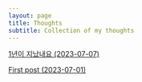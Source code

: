 ```yaml
---
layout: page
title: Thoughts
subtitle: Collection of my thoughts
---
```

[1년이 지났내요 (2023-07-07)](/_posts/2023-07-07-thoughts.md)

[First post (2023-07-01)](/_posts/2023-07-01-first_post.md)
